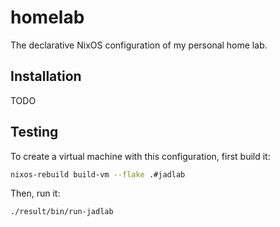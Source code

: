 # homelab
The declarative NixOS configuration of my personal home lab.

## Installation
TODO

## Testing
To create a virtual machine with this configuration, first build it:

```sh 
nixos-rebuild build-vm --flake .#jadlab
```

Then, run it:

```sh
./result/bin/run-jadlab
```
